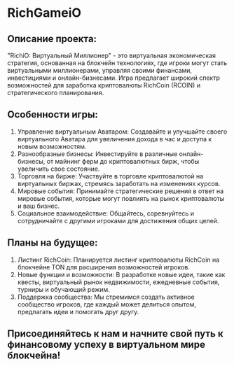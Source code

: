 # RichGameiO

## Описание проекта:
"RichiO: Виртуальный Миллионер" - это виртуальная экономическая стратегия, основанная на блокчейн технологиях, где игроки могут стать виртуальными миллионерами, управляя своими финансами, инвестициями и онлайн-бизнесами. Игра предлагает широкий спектр возможностей для заработка криптовалюты RichCoin (RCOIN) и стратегического планирования.

## Особенности игры:
1. Управление виртуальным Аватаром: Создавайте и улучшайте своего виртуального Аватара для увеличения дохода в час и доступа к новым возможностям.
2. Разнообразные бизнесы: Инвестируйте в различные онлайн-бизнесы, от майнинг ферм до криптовалютных бирж, чтобы увеличить свое состояние.
3. Торговля на бирже: Участвуйте в торговле криптовалютой на виртуальных биржах, стремясь заработать на изменениях курсов.
4. Мировые события: Принимайте стратегические решения в ответ на мировые события, которые могут повлиять на рынок криптовалюты и ваш бизнес.
5. Социальное взаимодействие: Общайтесь, соревнуйтесь и сотрудничайте с другими игроками для достижения общих целей.

## Планы на будущее:
1. Листинг RichCoin: Планируется листинг криптовалюты RichCoin на блокчейне TON для расширения возможностей игроков.
2. Новые функции и возможности: В разработке новые идеи, такие как квесты, виртуальный рынок недвижимости, ежедневные события, турниры и обучающий режим.
3. Поддержка сообщества: Мы стремимся создать активное сообщество игроков, где каждый может делиться опытом, предлагать идеи и помогать друг другу.

## Присоединяйтесь к нам и начните свой путь к финансовому успеху в виртуальном мире блокчейна!
